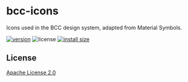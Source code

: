 # bcc-icons
Icons used in the BCC design system, adapted from Material Symbols.

[![version](https://img.shields.io/npm/v/@bcc-code/icons)](https://www.npmjs.com/package/@bcc-code/icons) ![license](https://img.shields.io/npm/l/@bcc-code/icons) [![install size](https://packagephobia.com/badge?p=@bcc-code/icons)](https://packagephobia.com/result?p=@bcc-code/icons)

## License
[Apache License 2.0](LICENSE)
